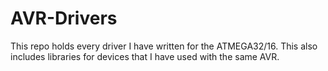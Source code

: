 # AVR-Drivers
This repo holds every driver I have written for the ATMEGA32/16. This also includes libraries for devices that I have used with the same AVR.
